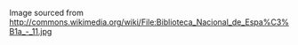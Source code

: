 Image sourced from http://commons.wikimedia.org/wiki/File:Biblioteca_Nacional_de_Espa%C3%B1a_-_11.jpg